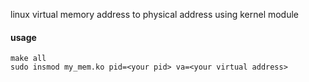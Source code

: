 linux virtual memory address to physical address using kernel module

#### usage

```
make all
sudo insmod my_mem.ko pid=<your pid> va=<your virtual address>
```
